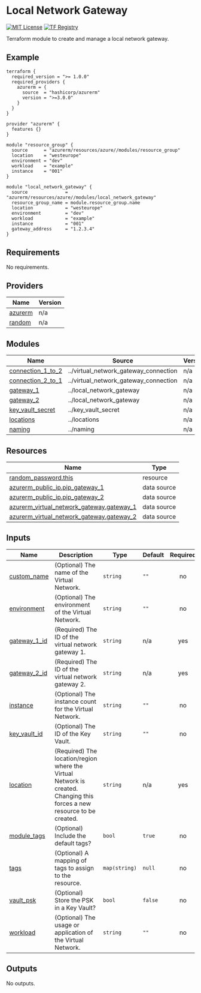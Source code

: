 <!-- BEGIN_TF_DOCS -->
# Local Network Gateway
[![MIT License](https://img.shields.io/badge/license-MIT-orange.svg)](LICENSE) [![TF Registry](https://img.shields.io/badge/terraform-registry-blue.svg)](https://registry.terraform.io/modules/azurerm/resources/azure/latest/submodules/local_network_gateway)

Terraform module to create and manage a local network gateway.

## Example

```hcl
terraform {
  required_version = ">= 1.0.0"
  required_providers {
    azurerm = {
      source  = "hashicorp/azurerm"
      version = ">=3.0.0"
    }
  }
}

provider "azurerm" {
  features {}
}

module "resource_group" {
  source      = "azurerm/resources/azure//modules/resource_group"
  location    = "westeurope"
  environment = "dev"
  workload    = "example"
  instance    = "001"
}

module "local_network_gateway" {
  source              = "azurerm/resources/azure//modules/local_network_gateway"
  resource_group_name = module.resource_group.name
  location            = "westeurope"
  environment         = "dev"
  workload            = "example"
  instance            = "001"
  gateway_address     = "1.2.3.4"
}
```

## Requirements

No requirements.

## Providers

| Name | Version |
|------|---------|
| <a name="provider_azurerm"></a> [azurerm](#provider\_azurerm) | n/a |
| <a name="provider_random"></a> [random](#provider\_random) | n/a |

## Modules

| Name | Source | Version |
|------|--------|---------|
| <a name="module_connection_1_to_2"></a> [connection\_1\_to\_2](#module\_connection\_1\_to\_2) | ../virtual_network_gateway_connection | n/a |
| <a name="module_connection_2_to_1"></a> [connection\_2\_to\_1](#module\_connection\_2\_to\_1) | ../virtual_network_gateway_connection | n/a |
| <a name="module_gateway_1"></a> [gateway\_1](#module\_gateway\_1) | ../local_network_gateway | n/a |
| <a name="module_gateway_2"></a> [gateway\_2](#module\_gateway\_2) | ../local_network_gateway | n/a |
| <a name="module_key_vault_secret"></a> [key\_vault\_secret](#module\_key\_vault\_secret) | ../key_vault_secret | n/a |
| <a name="module_locations"></a> [locations](#module\_locations) | ../locations | n/a |
| <a name="module_naming"></a> [naming](#module\_naming) | ../naming | n/a |

## Resources

| Name | Type |
|------|------|
| [random_password.this](https://registry.terraform.io/providers/hashicorp/random/latest/docs/resources/password) | resource |
| [azurerm_public_ip.pip_gateway_1](https://registry.terraform.io/providers/hashicorp/azurerm/latest/docs/data-sources/public_ip) | data source |
| [azurerm_public_ip.pip_gateway_2](https://registry.terraform.io/providers/hashicorp/azurerm/latest/docs/data-sources/public_ip) | data source |
| [azurerm_virtual_network_gateway.gateway_1](https://registry.terraform.io/providers/hashicorp/azurerm/latest/docs/data-sources/virtual_network_gateway) | data source |
| [azurerm_virtual_network_gateway.gateway_2](https://registry.terraform.io/providers/hashicorp/azurerm/latest/docs/data-sources/virtual_network_gateway) | data source |

## Inputs

| Name | Description | Type | Default | Required |
|------|-------------|------|---------|:--------:|
| <a name="input_custom_name"></a> [custom\_name](#input\_custom\_name) | (Optional) The name of the Virtual Network. | `string` | `""` | no |
| <a name="input_environment"></a> [environment](#input\_environment) | (Optional) The environment of the Virtual Network. | `string` | `""` | no |
| <a name="input_gateway_1_id"></a> [gateway\_1\_id](#input\_gateway\_1\_id) | (Required) The ID of the virtual network gateway 1. | `string` | n/a | yes |
| <a name="input_gateway_2_id"></a> [gateway\_2\_id](#input\_gateway\_2\_id) | (Required) The ID of the virtual network gateway 2. | `string` | n/a | yes |
| <a name="input_instance"></a> [instance](#input\_instance) | (Optional) The instance count for the Virtual Network. | `string` | `""` | no |
| <a name="input_key_vault_id"></a> [key\_vault\_id](#input\_key\_vault\_id) | (Optional) The ID of the Key Vault. | `string` | `""` | no |
| <a name="input_location"></a> [location](#input\_location) | (Required) The location/region where the Virtual Network is created. Changing this forces a new resource to be created. | `string` | n/a | yes |
| <a name="input_module_tags"></a> [module\_tags](#input\_module\_tags) | (Optional) Include the default tags? | `bool` | `true` | no |
| <a name="input_tags"></a> [tags](#input\_tags) | (Optional) A mapping of tags to assign to the resource. | `map(string)` | `null` | no |
| <a name="input_vault_psk"></a> [vault\_psk](#input\_vault\_psk) | (Optional) Store the PSK in a Key Vault? | `bool` | `false` | no |
| <a name="input_workload"></a> [workload](#input\_workload) | (Optional) The usage or application of the Virtual Network. | `string` | `""` | no |

## Outputs

No outputs.
<!-- END_TF_DOCS -->